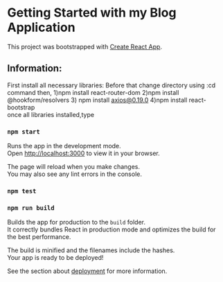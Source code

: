 # Getting Started with  my Blog Application

This project was bootstrapped with [Create React App](https://github.com/facebook/create-react-app).

## Information:

First install all necessary libraries:
Before that change directory using :cd command then,
1)npm install react-router-dom
2)npm install @hookform/resolvers
3) npm install axios@0.19.0 
4)npm install react-bootstrap  
once all libraries installed,type 

### `npm start`

Runs the app in the development mode.\
Open [http://localhost:3000](http://localhost:3000) to view it in your browser.

The page will reload when you make changes.\
You may also see any lint errors in the console.

### `npm test`


### `npm run build`

Builds the app for production to the `build` folder.\
It correctly bundles React in production mode and optimizes the build for the best performance.

The build is minified and the filenames include the hashes.\
Your app is ready to be deployed!

See the section about [deployment](https://facebook.github.io/create-react-app/docs/deployment) for more information.




